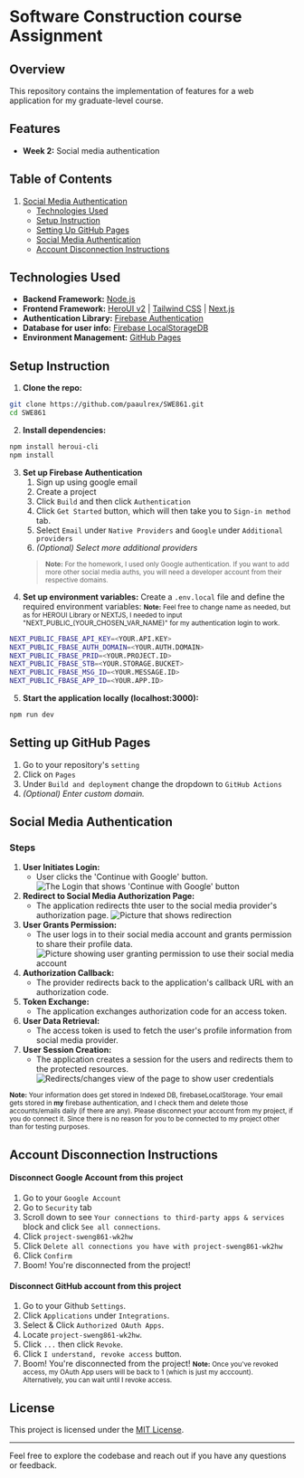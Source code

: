# Software Construction course Assignment

## Overview

This repository contains the implementation of features for a web application for my graduate-level course.

## Features
<!-- - **Week 1:** Cloud Image Upload -->
- **Week 2:** Social media authentication

## Table of Contents
<!-- 1. [Cloud Image Upload](#cloud-image-upload) -->
1. [Social Media Authentication](#social-media-authentication)
    - [Technologies Used](#technologies-used)
    - [Setup Instruction](#setup-instruction)
    - [Setting Up GitHub Pages](#setting-up-github-pages)
    - [Social Media Authentication](#social-media-authentication)
    - [Account Disconnection Instructions](#account-disconnection-instructions)


## Technologies Used
- **Backend Framework:** [Node.js](https://nodejs.org)
- **Frontend Framework:** [HeroUI v2](https://heroui.com) | [Tailwind CSS](https://tailwindcss.com/) | [Next.js](https://nextjs.org/docs/getting-started)
- **Authentication Library:** [Firebase Authentication](https://firebase.google.com/)
- **Database for user info:** [Firebase LocalStorageDB](https://firebase.google.com/)
- **Environment Management:** [GitHub Pages](https://github.com)

## Setup Instruction
1. **Clone the repo:**
  ```bash
  git clone https://github.com/paaulrex/SWE861.git
  cd SWE861
  ```
2. **Install dependencies:**
  ```bash
  npm install heroui-cli
  npm install
  ```
3. **Set up Firebase Authentication**
    1. Sign up using google email
    2. Create a project
    3. Click `Build` and then click `Authentication`
    4. Click `Get Started` button, which will then take you to `Sign-in method` tab.
    5. Select `Email` under `Native Providers` and `Google` under `Additional providers`
    6. *(Optional) Select more additional providers*
    > <small>**Note:** For the homework, I used only Google authentication. If you want to add more other social media auths, you will need a developer account from their respective domains.
    </small>
4. **Set up environment variables:**
  Create a `.env.local` file and define the required environment variables:
  <small>**Note:** Feel free to change name as needed, but as for HEROUI Library or NEXTJS, I needed to input "NEXT_PUBLIC_(YOUR_CHOSEN_VAR_NAME)" for my authentication login to work.</small>
  ```bash
  NEXT_PUBLIC_FBASE_API_KEY=<YOUR.API.KEY>
  NEXT_PUBLIC_FBASE_AUTH_DOMAIN=<YOUR.AUTH.DOMAIN>
  NEXT_PUBLIC_FBASE_PRID=<YOUR.PROJECT.ID>
  NEXT_PUBLIC_FBASE_STB=<YOUR.STORAGE.BUCKET>
  NEXT_PUBLIC_FBASE_MSG_ID=<YOUR.MESSAGE.ID>
  NEXT_PUBLIC_FBASE_APP_ID=<YOUR.APP.ID>
  ```
5. **Start the application locally (localhost:3000):**
  ```bash
  npm run dev
  ```

## Setting up GitHub Pages
1. Go to your repository's `setting`
2. Click on `Pages`
3. Under `Build and deployment` change the dropdown to `GitHub Actions`
4. *(Optional) Enter custom domain.*

## Social Media Authentication
### Steps
1. **User Initiates Login:**
    - User clicks the 'Continue with Google' button.
![The Login that shows 'Continue with Google' button](/readme%20pics/1.png)
2. **Redirect to Social Media Authorization Page:**
    - The application redirects thte user to the social media provider's authorization page.
![Picture that shows redirection](/readme%20pics/1.png)
3. **User Grants Permission:**
    - The user logs in to their social media account and grants permission to share their profile data.
![Picture showing user granting permission to use their social media account](/readme%20pics/2.png)
4. **Authorization Callback:**
    - The provider redirects back to the application's callback URL with an authorization code.
5. **Token Exchange:**
    - The application exchanges authorization code for an access token.
6. **User Data Retrieval:**
    - The access token is used to fetch the user's profile information from social media provider.
7. **User Session Creation:**
    - The application creates a session for the users and redirects them to the protected resources.
![Redirects/changes view of the page to show user credentials](/readme%20pics/4.png)


<small>**Note:** Your information does get stored in Indexed DB, firebaseLocalStorage. Your email gets stored in **my** firebase authentication, and I check them and delete those accounts/emails daily (if there are any). Please disconnect your account from my project, if you do connect it. Since there is no reason for you to be connected to my project other than for testing purposes.</small>


## Account Disconnection Instructions
#### Disconnect Google Account from this project
1. Go to your `Google Account`
2. Go to `Security` tab
3. Scroll down to see `Your connections to third-party apps & services` block and click `See all connections`.
4. Click `project-sweng861-wk2hw`
5. Click `Delete all connections you have with project-sweng861-wk2hw`
6. Click `Confirm`
7. Boom! You're disconnected from the project!

#### Disconnect GitHub account from this project
1. Go to your Github `Settings`.
2. Click `Applications` under `Integrations`.
3. Select & Click `Authorized OAuth Apps`.
4. Locate `project-sweng861-wk2hw`.
5. Click `...` then click `Revoke`.
6. Click `I understand, revoke access` button.
7. Boom! You're disconnected from the project!
<small>**Note:** Once you've revoked access, my OAuth App users will be back to 1 (which is just my acccount).
Alternatively, you can wait until I revoke access.</small>

## License
This project is licensed under the [MIT License](LICENSE).

***

Feel free to explore the codebase and reach out if you have any questions or feedback.